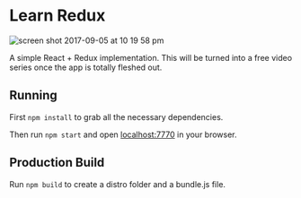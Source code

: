 # Learn Redux

![screen shot 2017-09-05 at 10 19 58 pm](https://user-images.githubusercontent.com/12979345/30095671-e294e4a4-9288-11e7-9502-25c73815ff40.png)

A simple React + Redux implementation. This will be turned into a free video series once the app is totally fleshed out.

## Running

First `npm install` to grab all the necessary dependencies. 

Then run `npm start` and open <localhost:7770> in your browser.

## Production Build

Run `npm build` to create a distro folder and a bundle.js file.
